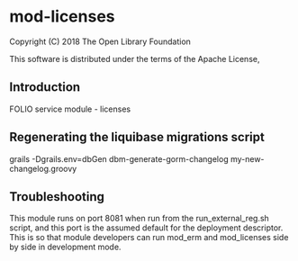 # mod-licenses

Copyright (C) 2018 The Open Library Foundation

This software is distributed under the terms of the Apache License,

## Introduction

FOLIO service module - licenses

## Regenerating the liquibase migrations script

grails -Dgrails.env=dbGen dbm-generate-gorm-changelog my-new-changelog.groovy

## Troubleshooting

This module runs on port 8081 when run from the run_external_reg.sh script, and this port is the assumed default for the deployment descriptor. This is so that
module developers can run mod_erm and mod_licenses side by side in development mode.
